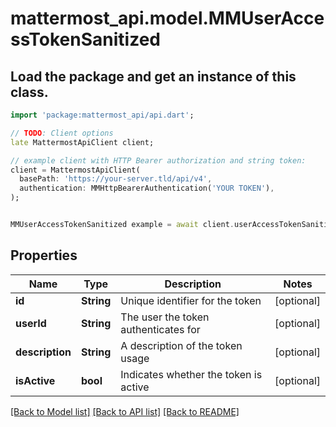 # mattermost_api.model.MMUserAccessTokenSanitized

## Load the package and get an instance of this class.
```dart
import 'package:mattermost_api/api.dart';

// TODO: Client options
late MattermostApiClient client;

// example client with HTTP Bearer authorization and string token:
client = MattermostApiClient(
  basePath: 'https://your-server.tld/api/v4',
  authentication: MMHttpBearerAuthentication('YOUR TOKEN'),
);


MMUserAccessTokenSanitized example = await client.userAccessTokenSanitized.FUNCTION_THAT_RETURNS_THIS_CLASS();

```

## Properties
Name | Type | Description | Notes
------------ | ------------- | ------------- | -------------
**id** | **String** | Unique identifier for the token | [optional] 
**userId** | **String** | The user the token authenticates for | [optional] 
**description** | **String** | A description of the token usage | [optional] 
**isActive** | **bool** | Indicates whether the token is active | [optional] 

[[Back to Model list]](../GENERATED_README.md#documentation-for-models) [[Back to API list]](../GENERATED_README.md#documentation-for-api-endpoints) [[Back to README]](../GENERATED_README.md)


